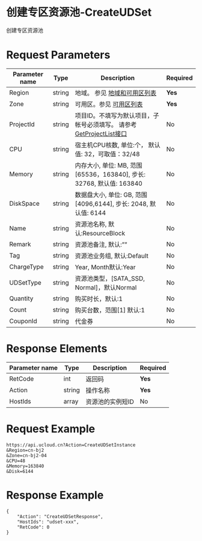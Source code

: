 # 创建专区资源池-CreateUDSet

创建专区资源池

# Request Parameters
|Parameter name|Type|Description|Required|
|---|---|---|---|
|Region|string|地域。 参见 [地域和可用区列表](api/summary/regionlist)|**Yes**|
|Zone|string|可用区。参见 [可用区列表](api/summary/regionlist)|**Yes**|
|ProjectId|string|项目ID。不填写为默认项目，子帐号必须填写。 请参考[GetProjectList接口](api/summary/get_project_list)|No|
|CPU|string|宿主机CPU核数, 单位:个， 默认值: 32，可取值：32/48|No|
|Memory|string|内存大小, 单位: MB, 范围[65536，163840], 步长: 32768, 默认值: 163840|No|
|DiskSpace|string|数据盘大小, 单位: GB, 范围[4096,6144], 步长: 2048, 默认值: 6144|No|
|Name|string|资源池名称, 默认:ResourceBlock|No|
|Remark|string|资源池备注, 默认:””|No|
|Tag|string|资源池业务组, 默认:Default|No|
|ChargeType|string|Year, Month默认:Year|No|
|UDSetType|string|资源池类型，[SATA_SSD, Normal]，默认Normal|No|
|Quantity|string|购买时长，默认:1|No|
|Count|string|购买台数，范围[1] 默认:1|No|
|CouponId|string|代金券|No|

# Response Elements
|Parameter name|Type|Description|Required|
|---|---|---|---|
|RetCode|int|返回码|**Yes**|
|Action|string|操作名称|**Yes**|
|HostIds|array|资源池的实例短ID|No|

# Request Example
```
https://api.ucloud.cn?Action=CreateUDSetInstance
&Region=cn-bj2
&Zone=cn-bj2-04
&CPU=48
&Memory=163840
&Disk=6144
```

# Response Example
```
{
    "Action": "CreateUDSetResponse", 
    "HostIds": "udset-xxx", 
    "RetCode": 0
}
```

